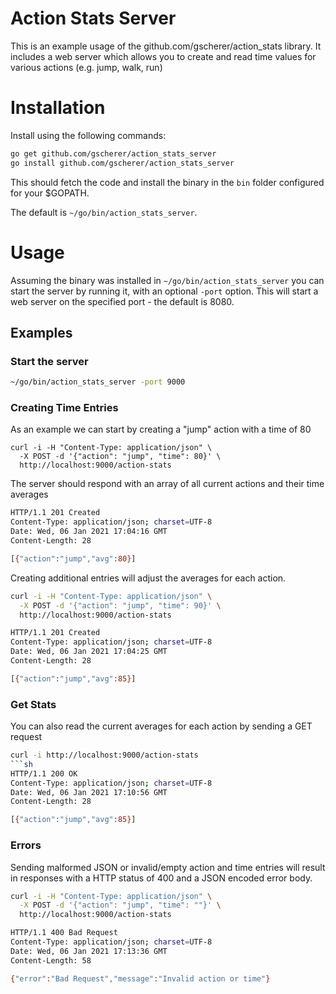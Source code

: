 # Action Stats Server

This is an example usage of the github.com/gscherer/action_stats library. 
It includes a web server which allows you to create and read time values for various actions (e.g. jump, walk, run)

# Installation

Install using the following commands:
```sh
go get github.com/gscherer/action_stats_server
go install github.com/gscherer/action_stats_server
```
This should fetch the code and install the binary in the `bin` folder configured for your $GOPATH. 

The default is `~/go/bin/action_stats_server`.

# Usage

Assuming the binary was installed in `~/go/bin/action_stats_server` you can start the server by running it, with an optional `-port` option.
This will start a web server on the specified port - the default is 8080.

## Examples

### Start the server

```sh
~/go/bin/action_stats_server -port 9000
```

### Creating Time Entries

As an example we can start by creating a "jump" action with a time of 80
```curl
curl -i -H "Content-Type: application/json" \
  -X POST -d '{"action": "jump", "time": 80}' \
  http://localhost:9000/action-stats
```
The server should respond with an array of all current actions and their time averages
```sh
HTTP/1.1 201 Created
Content-Type: application/json; charset=UTF-8
Date: Wed, 06 Jan 2021 17:04:16 GMT
Content-Length: 28

[{"action":"jump","avg":80}]
```
Creating additional entries will adjust the averages for each action.
```sh
curl -i -H "Content-Type: application/json" \
  -X POST -d '{"action": "jump", "time": 90}' \
  http://localhost:9000/action-stats
```
```sh
HTTP/1.1 201 Created
Content-Type: application/json; charset=UTF-8
Date: Wed, 06 Jan 2021 17:04:25 GMT
Content-Length: 28

[{"action":"jump","avg":85}]
```

### Get Stats

You can also read the current averages for each action by sending a GET request
```sh
curl -i http://localhost:9000/action-stats
```sh
HTTP/1.1 200 OK
Content-Type: application/json; charset=UTF-8
Date: Wed, 06 Jan 2021 17:10:56 GMT
Content-Length: 28

[{"action":"jump","avg":85}]
```

### Errors

Sending malformed JSON or invalid/empty action and time entries will result in responses with a HTTP status of 400 and a JSON encoded error body.

```sh
curl -i -H "Content-Type: application/json" \
  -X POST -d '{"action": "jump", "time": ""}' \
  http://localhost:9000/action-stats
```
```sh
HTTP/1.1 400 Bad Request
Content-Type: application/json; charset=UTF-8
Date: Wed, 06 Jan 2021 17:13:36 GMT
Content-Length: 58

{"error":"Bad Request","message":"Invalid action or time"}
```
